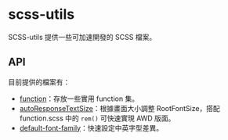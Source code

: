 # scss-utils
SCSS-utils 提供一些可加速開發的 SCSS 檔案。

## API
目前提供的檔案有：
- [function](#functionscss)：存放一些實用 function 集。
- [autoResponseTextSize](#autoResponseTextSizescss)：根據畫面大小調整 RootFontSize，搭配 function.scss 中的 `rem()` 可快速實現 AWD 版面。
- [default-font-family](#default-font-familyscss)：快速設定中英字型差異。

